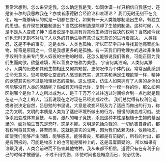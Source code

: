 我常常想到，怎么来界定我，怎么确定我是我，如同休谟一样只相信自我感觉，还是笛卡尔的我思故我在？亦或者康德融合经验论和唯理论？
我们无时无刻不在变化，唯一能够确认的就是一切都在变化，如果有一天人类能够制造出生命，有独立的思想。也许现在就能制造出？当然这种制造是除却了生殖的制造。这种时候，人是不是从人变成了神？或者说是不是具有对其他生命进行裁决的权利？当然如今我们也无时无刻不对除了人以外的其他生物有意识或无意识的进行着裁决。
人类残忍，这是不争的事实，这是本性，人类也孤独，所以茫茫宇宙中寻找其他高智能生物，好奇是原因之一，但是我想更多的是孤独。有一天我们用物理方式通过非生殖手段制作出来专门受人奴役的生物的时候，还怎么能够说我们善良，可能正因为我们生而向欲，欲壑难填，所以善良才被称为美德。
宇宙何其浩瀚，人类何其渺小，人类的历史和其他生物相比又何其短暂，更何况作为个体的我。常常因此感到生命无意义。思考能够让空虚的人感觉到充实，这其实和满足生理欲望一样，精神的欲望其实也不过是物理状态的投射。这么想来，仿生人如果拥有了人类的身体如何能够没有人类的感情呢？假如有天科技允许，复制一个一模一样的你，那么如何区别哪个是你？人之所以成为人，是千千万万个过往透过时间综合到一点也就是现在这一点之上的人，当我说现在之时现在已经变成过往。
我们总觉得有权利创造或者说决定自然，吕思勉的书里说，大意是改变环境及为了适应而做出的行为，称之为文明。文明的本质是人类为了适应环境所做出的行为，慢慢的演变成习俗。战争杀戮变成体育竞技，斗兽，激烈的电子竞技，杀戮这种本性是根植于生物的基因里的，面对陌生首先是恐吓，这是本能。文明是包括杀戮的，一切危害自身的，都有权利将其灭绝，甚至同类，这就是真实的文明，因为我们依赖肉体，依赖物质，即使我们能够产生同情，能够感恩，能够善良，那都是有前提的，所有的付出，都是有回报的，可能是物质上的也可能是精神上的，这是毋庸置疑的。
所以如果有谁跟我说，人类会前进而不伤害其他物种，我从来都不相信，道德只有在有利于自己的时候才被遵循。
不过不用忧伤，即使时间也是概念而已，何必忧伤。